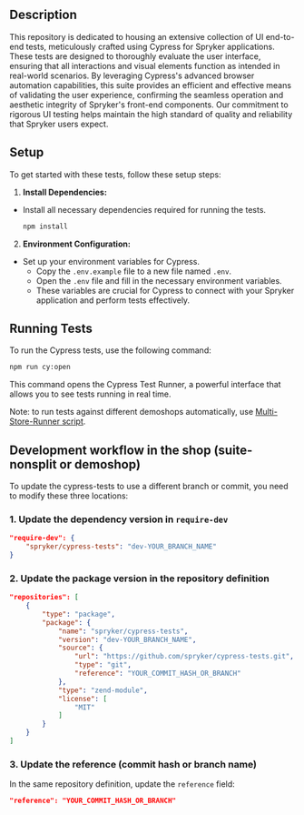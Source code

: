 ## Description

This repository is dedicated to housing an extensive collection of UI end-to-end tests, meticulously crafted using
Cypress for Spryker applications. These tests are designed to thoroughly evaluate the user interface, ensuring that all
interactions and visual elements function as intended in real-world scenarios. By leveraging Cypress's advanced browser
automation capabilities, this suite provides an efficient and effective means of validating the user experience,
confirming the seamless operation and aesthetic integrity of Spryker's front-end components. Our commitment to rigorous
UI testing helps maintain the high standard of quality and reliability that Spryker users expect.

## Setup

To get started with these tests, follow these setup steps:

1. **Install Dependencies:**

- Install all necessary dependencies required for running the tests.
  ```bash
  npm install
  ```

2. **Environment Configuration:**

- Set up your environment variables for Cypress.
  - Copy the `.env.example` file to a new file named `.env`.
  - Open the `.env` file and fill in the necessary environment variables.
  - These variables are crucial for Cypress to connect with your Spryker application and perform tests effectively.

## Running Tests

To run the Cypress tests, use the following command:

```bash
npm run cy:open
```

This command opens the Cypress Test Runner, a powerful interface that allows you to see tests running in real time.

Note: to run tests against different demoshops automatically, use [Multi-Store-Runner script](tools/scripts/multi-store-runner/readme.md).

## Development workflow in the shop (suite-nonsplit or demoshop)

To update the cypress-tests to use a different branch or commit, you need to modify these three locations:

### 1. Update the dependency version in `require-dev`

```json
"require-dev": {
    "spryker/cypress-tests": "dev-YOUR_BRANCH_NAME"
}
```

### 2. Update the package version in the repository definition

```json
"repositories": [
    {
        "type": "package",
        "package": {
            "name": "spryker/cypress-tests",
            "version": "dev-YOUR_BRANCH_NAME",
            "source": {
                "url": "https://github.com/spryker/cypress-tests.git",
                "type": "git",
                "reference": "YOUR_COMMIT_HASH_OR_BRANCH"
            },
            "type": "zend-module",
            "license": [
                "MIT"
            ]
        }
    }
]
```

### 3. Update the reference (commit hash or branch name)

In the same repository definition, update the `reference` field:

```json
"reference": "YOUR_COMMIT_HASH_OR_BRANCH"
```
